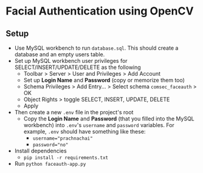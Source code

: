# Facial Authentication using OpenCV

## Setup
- Use MySQL workbench to run `database.sql`. This should create a database and an empty users table.
- Set up MySQL workbench user privileges for SELECT/INSERT/UPDATE/DELETE as the following
   - Toolbar > Server > User and Privileges > Add Account
   - Set up **Login Name** and **Password** (copy or memorize them too)
   - Schema Privileges > Add Entry... > Select schema `comsec_faceauth` > OK
   - Object Rights > toggle SELECT, INSERT, UPDATE, DELETE
   - Apply
 - Then create a new `.env` file in the project's root
   - Copy the **Login Name** and **Password** (that you filled into the MySQL workbench) into `.env`'s `username` and `password` variables. For example, `.env` should have something like these:
     - `username="prachnachai"`
     - `password="no"`
 - Install dependencies
   - `pip install -r requirements.txt`
 - Run `python faceauth-app.py`
